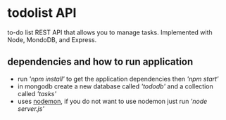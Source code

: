 # todolist API
to-do list REST API that allows you to manage tasks. Implemented with Node, MondoDB, and Express. 

## dependencies and how to run application
* run *'npm install'* to get the application dependencies then *'npm start'*
* in mongodb create a new database called *'tododb'* and a collection called *'tasks'*
* uses [nodemon](https://www.npmjs.com/package/nodemon), if you do not want to use nodemon just run *'node server.js'* 
